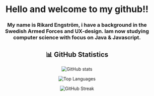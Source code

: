 

<div align="center">

# Hello and welcome to my github!!

### My name is Rikard Engström, i have a background in the Swedish Armed Forces and UX-design. Iam now studying computer science with focus on Java & Javascript.

## 📊 GitHub Statistics

![GitHub stats](https://github-readme-stats.vercel.app/api?username=Nishune&show_icons=true&theme=dark)

![Top Languages](https://github-readme-stats.vercel.app/api/top-langs/?username=Nishune&layout=compact&theme=dark)

![GitHub Streak](https://streak-stats.demolab.com/?user=Nishune&theme=dark)

</div>

